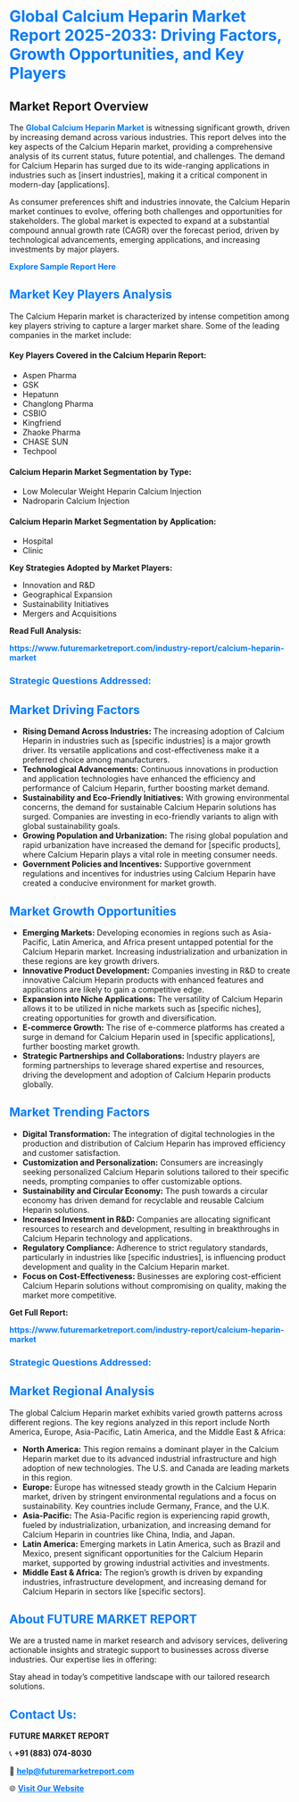 <h1 style="color: #007BFF;">Global Calcium Heparin Market Report 2025-2033: Driving Factors, Growth Opportunities, and Key Players</h1>

<section id="overview">
<h2>Market Report Overview</h2>
<p>The <a href="https://www.futuremarketreport.com/industry-report/calcium-heparin-market" style="color: #007BFF; text-decoration: none;"><strong>Global Calcium Heparin Market</strong></a> is witnessing significant growth, driven by increasing demand across various industries. This report delves into the key aspects of the Calcium Heparin market, providing a comprehensive analysis of its current status, future potential, and challenges. The demand for Calcium Heparin has surged due to its wide-ranging applications in industries such as [insert industries], making it a critical component in modern-day [applications].</p>
<p>As consumer preferences shift and industries innovate, the Calcium Heparin market continues to evolve, offering both challenges and opportunities for stakeholders. The global market is expected to expand at a substantial compound annual growth rate (CAGR) over the forecast period, driven by technological advancements, emerging applications, and increasing investments by major players.</p>
</section>

<section id="overview">
<p><a href="https://www.futuremarketreport.com/request-sample/reportId=55733" style="color: #007BFF; text-decoration: none;"><strong>Explore Sample Report Here</strong></a></p>
</section>

<section id="key-players">
<h2 style="color: #007BFF;">Market Key Players Analysis</h2>
<p>The Calcium Heparin market is characterized by intense competition among key players striving to capture a larger market share. Some of the leading companies in the market include:</p>
<h4>Key Players Covered in the Calcium Heparin Report:</h4>
<ul><li>Aspen Pharma</li><li>GSK</li><li>Hepatunn</li><li>Changlong Pharma</li><li>CSBIO</li><li>Kingfriend</li><li>Zhaoke Pharma</li><li>CHASE SUN</li><li>Techpool</li></ul>
<h4>Calcium Heparin Market Segmentation by Type:</h4>
<ul><li>Low Molecular Weight Heparin Calcium Injection</li><li>Nadroparin Calcium Injection</li></ul>

<h4>Calcium Heparin Market Segmentation by Application:</h4>
<ul><li>Hospital</li><li>Clinic</li></ul>
<p><strong>Key Strategies Adopted by Market Players:</strong></p>
<ul>
<li>Innovation and R&D</li>
<li>Geographical Expansion</li>
<li>Sustainability Initiatives</li>
<li>Mergers and Acquisitions</li>
</ul>
</section>

<section>
<p><strong>Read Full Analysis: </strong></p><a href="https://www.futuremarketreport.com/industry-report/calcium-heparin-market" style="color: #007BFF; text-decoration: none;"><strong>https://www.futuremarketreport.com/industry-report/calcium-heparin-market</strong></a>
<h3 style="color: #007BFF;">Strategic Questions Addressed:</h3>
</section>

<section id="driving-factors">
<h2 style="color: #007BFF;">Market Driving Factors</h2>
<ul>
<li><strong>Rising Demand Across Industries:</strong> The increasing adoption of Calcium Heparin in industries such as [specific industries] is a major growth driver. Its versatile applications and cost-effectiveness make it a preferred choice among manufacturers.</li>
<li><strong>Technological Advancements:</strong> Continuous innovations in production and application technologies have enhanced the efficiency and performance of Calcium Heparin, further boosting market demand.</li>
<li><strong>Sustainability and Eco-Friendly Initiatives:</strong> With growing environmental concerns, the demand for sustainable Calcium Heparin solutions has surged. Companies are investing in eco-friendly variants to align with global sustainability goals.</li>
<li><strong>Growing Population and Urbanization:</strong> The rising global population and rapid urbanization have increased the demand for [specific products], where Calcium Heparin plays a vital role in meeting consumer needs.</li>
<li><strong>Government Policies and Incentives:</strong> Supportive government regulations and incentives for industries using Calcium Heparin have created a conducive environment for market growth.</li>
</ul>
</section>

<section id="growth-opportunities">
<h2 style="color: #007BFF;">Market Growth Opportunities</h2>
<ul>
<li><strong>Emerging Markets:</strong> Developing economies in regions such as Asia-Pacific, Latin America, and Africa present untapped potential for the Calcium Heparin market. Increasing industrialization and urbanization in these regions are key growth drivers.</li>
<li><strong>Innovative Product Development:</strong> Companies investing in R&D to create innovative Calcium Heparin products with enhanced features and applications are likely to gain a competitive edge.</li>
<li><strong>Expansion into Niche Applications:</strong> The versatility of Calcium Heparin allows it to be utilized in niche markets such as [specific niches], creating opportunities for growth and diversification.</li>
<li><strong>E-commerce Growth:</strong> The rise of e-commerce platforms has created a surge in demand for Calcium Heparin used in [specific applications], further boosting market growth.</li>
<li><strong>Strategic Partnerships and Collaborations:</strong> Industry players are forming partnerships to leverage shared expertise and resources, driving the development and adoption of Calcium Heparin products globally.</li>
</ul>
</section>

<section id="trending-factors">
<h2 style="color: #007BFF;">Market Trending Factors</h2>
<ul>
<li><strong>Digital Transformation:</strong> The integration of digital technologies in the production and distribution of Calcium Heparin has improved efficiency and customer satisfaction.</li>
<li><strong>Customization and Personalization:</strong> Consumers are increasingly seeking personalized Calcium Heparin solutions tailored to their specific needs, prompting companies to offer customizable options.</li>
<li><strong>Sustainability and Circular Economy:</strong> The push towards a circular economy has driven demand for recyclable and reusable Calcium Heparin solutions.</li>
<li><strong>Increased Investment in R&D:</strong> Companies are allocating significant resources to research and development, resulting in breakthroughs in Calcium Heparin technology and applications.</li>
<li><strong>Regulatory Compliance:</strong> Adherence to strict regulatory standards, particularly in industries like [specific industries], is influencing product development and quality in the Calcium Heparin market.</li>
<li><strong>Focus on Cost-Effectiveness:</strong> Businesses are exploring cost-efficient Calcium Heparin solutions without compromising on quality, making the market more competitive.</li>
</ul>
</section>

<section>
<p><strong>Get Full Report: </strong></p><a href="https://www.futuremarketreport.com/industry-report/calcium-heparin-market" style="color: #007BFF; text-decoration: none;"><strong>https://www.futuremarketreport.com/industry-report/calcium-heparin-market</strong></a>
<h3 style="color: #007BFF;">Strategic Questions Addressed:</h3>
</section>


<section id="regional-analysis">
<h2 style="color: #007BFF;">Market Regional Analysis</h2>
<p>The global Calcium Heparin market exhibits varied growth patterns across different regions. The key regions analyzed in this report include North America, Europe, Asia-Pacific, Latin America, and the Middle East & Africa:</p>
<ul>
<li><strong>North America:</strong> This region remains a dominant player in the Calcium Heparin market due to its advanced industrial infrastructure and high adoption of new technologies. The U.S. and Canada are leading markets in this region.</li>
<li><strong>Europe:</strong> Europe has witnessed steady growth in the Calcium Heparin market, driven by stringent environmental regulations and a focus on sustainability. Key countries include Germany, France, and the U.K.</li>
<li><strong>Asia-Pacific:</strong> The Asia-Pacific region is experiencing rapid growth, fueled by industrialization, urbanization, and increasing demand for Calcium Heparin in countries like China, India, and Japan.</li>
<li><strong>Latin America:</strong> Emerging markets in Latin America, such as Brazil and Mexico, present significant opportunities for the Calcium Heparin market, supported by growing industrial activities and investments.</li>
<li><strong>Middle East & Africa:</strong> The region’s growth is driven by expanding industries, infrastructure development, and increasing demand for Calcium Heparin in sectors like [specific sectors].</li>
</ul>
</section>

<footer>
<h2 style="color: #007BFF;">About FUTURE MARKET REPORT</h2>
<p>We are a trusted name in market research and advisory services, delivering actionable insights and strategic support to businesses across diverse industries. Our expertise lies in offering:</p>

<p>Stay ahead in today’s competitive landscape with our tailored research solutions.</p>

<h2 style="color: #007BFF;">Contact Us:</h2>
<p><strong>FUTURE MARKET REPORT</strong></p>
<p>📞 <strong>+91 (883) 074-8030</strong></p>
<p>📧 <strong><a href="mailto:help@futuremarketreport.com" style="color: #007BFF;">help@futuremarketreport.com</a></strong></p>
<p>🌐 <strong><a href="https://www.futuremarketreport.com/" style="color: #007BFF;">Visit Our Website</a></strong></p>
</footer>